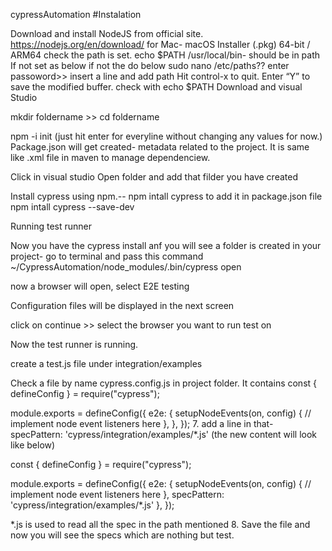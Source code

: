 cypressAutomation
#Instalation

Download and install NodeJS from official site. https://nodejs.org/en/download/ for Mac- macOS Installer (.pkg) 64-bit / ARM64
check the path is set. echo $PATH /usr/local/bin- should be in path If not set as below if not the do below
sudo nano /etc/paths?? enter passoword>> insert a line and add path
Hit control-x to quit. Enter “Y” to save the modified buffer.
check with echo $PATH
Download and visual Studio

mkdir foldername >> cd foldername

npm -i init (just hit enter for everyline without changing any values for now.) Package.json will get created- metadata related to the project. It is same like .xml file in maven to manage dependenciew.

Click in visual studio Open folder and add that filder you have created

Install cypress using npm.-- npm intall cypress to add it in package.json file npm intall cypress --save-dev

Running test runner

Now you have the cypress install anf you will see a folder is created in your project- go to terminal and pass this command ~/CypressAutomation/node_modules/.bin/cypress open

now a browser will open, select E2E testing

Configuration files will be displayed in the next screen

click on continue >> select the browser you want to run test on

Now the test runner is running.

create a test.js file under integration/examples

Check a file by name cypress.config.js in project folder. It contains const { defineConfig } = require("cypress");

module.exports = defineConfig({ e2e: { setupNodeEvents(on, config) { // implement node event listeners here }, }, }); 7. add a line in that- specPattern: 'cypress/integration/examples/*.js' (the new content will look like below)

const { defineConfig } = require("cypress");

module.exports = defineConfig({ e2e: { setupNodeEvents(on, config) { // implement node event listeners here }, specPattern: 'cypress/integration/examples/*.js' }, });

*.js is used to read all the spec in the path mentioned 8. Save the file and now you will see the specs which are nothing but test.
